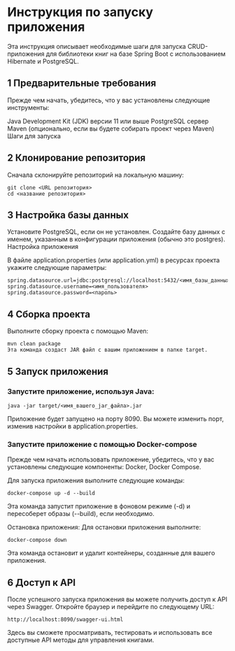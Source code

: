# Инструкция по запуску приложения
Эта инструкция описывает необходимые шаги для запуска CRUD-приложения для библиотеки книг на базе Spring Boot с использованием Hibernate и PostgreSQL.

## 1 Предварительные требования
Прежде чем начать, убедитесь, что у вас установлены следующие инструменты:

Java Development Kit (JDK) версии 11 или выше
PostgreSQL сервер
Maven (опционально, если вы будете собирать проект через Maven)
Шаги для запуска
## 2 Клонирование репозитория

Сначала склонируйте репозиторий на локальную машину:
```
git clone <URL репозитория>
cd <название репозитория>
```
## 3 Настройка базы данных

Установите PostgreSQL, если он не установлен.
Создайте базу данных с именем, указанным в конфигурации приложения (обычно это postgres).
Настройка приложения

В файле application.properties (или application.yml) в ресурсах проекта укажите следующие параметры:

```
spring.datasource.url=jdbc:postgresql://localhost:5432/<имя_базы_данных>
spring.datasource.username=<имя_пользователя>
spring.datasource.password=<пароль>
```
## 4 Сборка проекта

Выполните сборку проекта с помощью Maven:

```
mvn clean package
Эта команда создаст JAR файл с вашим приложением в папке target.
```
## 5 Запуск приложения

### Запустите приложение, используя Java:

```
java -jar target/<имя_вашего_jar_файла>.jar
```
Приложение будет запущено на порту 8090. Вы можете изменить порт, изменив настройки в application.properties.
### Запустите приложение с помощью Docker-compose
Прежде чем начать использовать приложение, убедитесь, что у вас установлены следующие компоненты:
Docker,
Docker Compose.

Для запуска приложения выполните следующие команды:

```
docker-compose up -d --build
```
Эта команда запустит приложение в фоновом режиме (-d) и пересоберет образы (--build), если необходимо.

Остановка приложения: Для остановки приложения выполните:

```
docker-compose down
```
Эта команда остановит и удалит контейнеры, созданные для вашего приложения.

## 6 Доступ к API

После успешного запуска приложения вы можете получить доступ к API через Swagger. Откройте браузер и перейдите по следующему URL:

```
http://localhost:8090/swagger-ui.html
```
Здесь вы сможете просматривать, тестировать и использовать все доступные API методы для управления книгами.




